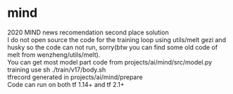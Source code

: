 # mind  
2020 MIND news recomendation second place solution   
I do not open source the code for the training loop using utils/melt gezi and husky so the code can not run, sorry(btw you can find some old code of melt from wenzheng/utils/melt).  
You can get most model part code from projects/ai/mind/src/model.py   
training use sh ./train/v17/body.sh  
tfrecord generated in projects/ai/mind/prepare    
Code can run on both tf 1.14+ and tf 2.1+   

